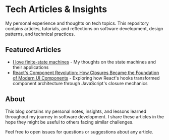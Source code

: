 # Tech Articles & Insights

My personal experience and thoughts on tech topics. This repository contains articles, tutorials, and reflections on software development, design patterns, and technical practices.

## Featured Articles

- [I love finite-state machines](articles/i-love-state-machines) - My thoughts on the state machines and their applications
- [React's Component Revolution: How Closures Became the Foundation of Modern UI Components](articles/closure-based-architecture) - Exploring how React's hooks transformed component architecture through JavaScript's closure mechanics

## About

This blog contains my personal notes, insights, and lessons learned throughout my journey in software development. I share these articles in the hope they might be useful to others facing similar challenges.

Feel free to open issues for questions or suggestions about any article.
